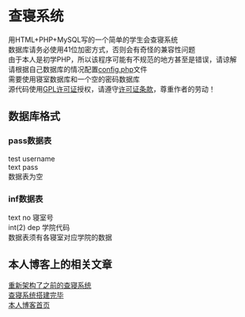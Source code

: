 # 查寝系统
用HTML+PHP+MySQL写的一个简单的学生会查寝系统  <br/>
数据库请务必使用41位加密方式，否则会有奇怪的兼容性问题  <br/>
由于本人是初学PHP，所以该程序可能有不规范的地方甚至是错误，请谅解 <br/>
请根据自己数据库的情况配置<a href="https://github.com/qwgg9654/chaqin/blob/master/config.php" target="_blank">config.php</a>文件 <br/>
需要使用寝室数据库和一个空的密码数据库  <br/>
源代码使用<a href="http://baike.baidu.com/view/130692.htm" target="_blank">GPL许可证</a>授权，请遵守<a href="https://github.com/qwgg9654/chaqin/blob/master/LICENSE" target="_blank">许可证条款</a>，尊重作者的劳动！  <br/>
## 数据库格式
### pass数据表 
test username  <br/>
text pass  <br/>
数据表为空  <br/>
### inf数据表 
text     no     寝室号  <br/>
int(2)   dep    学院代码  <br/>
数据表须有各寝室对应学院的数据  <br/>

## 本人博客上的相关文章
<a href="https://tec.hxlxz.com/p=437---2015-05-06" target="_blank">重新架构了之前的查寝系统</a><br/>
<a href="https://tec.hxlxz.com/p=354---2015-04-15" target="_blank">查寝系统搭建完毕</a><br/>
<a href="https://tec.hxlxz.com/" target="_blank">本人博客首页</a><br/>